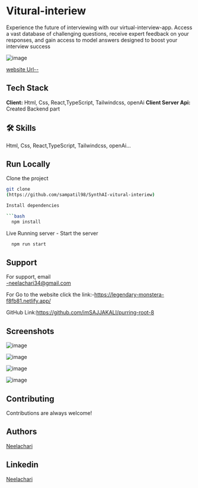 # Vitural-interiew

Experience the future of interviewing with our virtual-interview-app. Access a vast database of challenging questions, receive expert feedback on your responses, and gain access to model answers designed to boost your interview success

![image](https://github.com/Neelachari/Vitural-interiew/assets/112808279/2aaf71e8-9c32-4f46-b300-16d4f5b830e8)

[website Url--](https://virtuval-interview-app.netlify.app/)
## Tech Stack
**Client:** Html, Css, React,TypeScript, Tailwindcss, openAi
**Client Server Api:** Created Backend part
## 🛠 Skills
Html, Css, React,TypeScript, Tailwindcss, openAi...


## Run Locally

Clone the project
```bash
git clone
(https://github.com/sampatil98/SynthAI-vitural-interiew)

Install dependencies

```bash
  npm install
```
Live Running server  -
Start the server

```bash
  npm run start
```
## Support
For support, email <br/>
-neelachari34@gmail.com <br/>

For Go to the website click the link:-https://legendary-monstera-f8fb81.netlify.app/

GitHub Link:https://github.com/imSAJJAKALI/purring-root-8
## Screenshots

![image](https://github.com/Neelachari/Vitural-interiew/assets/112808279/6e491507-f015-4808-8179-91b5af3f4bea)

![image](https://github.com/Neelachari/Vitural-interiew/assets/112808279/b3790343-f0fb-47d8-acd1-66dc24b298ee)

![image](https://github.com/Neelachari/Vitural-interiew/assets/112808279/08f331eb-b76d-4666-bae4-348f8390a9eb)

![image](https://github.com/Neelachari/Vitural-interiew/assets/112808279/04bc32b3-67c9-4463-b283-cc57bca33c14)


## Contributing

Contributions are always welcome!
## Authors
 [Neelachari](https://github.com/Neelachari) <br/>

## Linkedin
 [Neelachari](https://www.linkedin.com/in/neelesh-n-h-2704a7196/) <br/>

 

 
 
 
 
 


 

